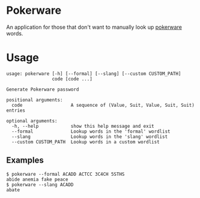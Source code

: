 # Pokerware

An application for those that don't want to manually look up [pokerware](https://github.com/skeeto/pokerware) words.

# Usage
``` $ pokerware --help
usage: pokerware [-h] [--formal] [--slang] [--custom CUSTOM_PATH]
                 code [code ...]

Generate Pokerware password

positional arguments:
  code                  A sequence of (Value, Suit, Value, Suit, Suit) entries

optional arguments:
  -h, --help            show this help message and exit
  --formal              Lookup words in the 'formal' wordlist
  --slang               Lookup words in the 'slang' wordlist
  --custom CUSTOM_PATH  Lookup words in a custom wordlist
```

## Examples
```
$ pokerware --formal ACADD ACTCC 3C4CH 5STHS
abide anemia fake peace
$ pokerware --slang ACADD
abate
```
